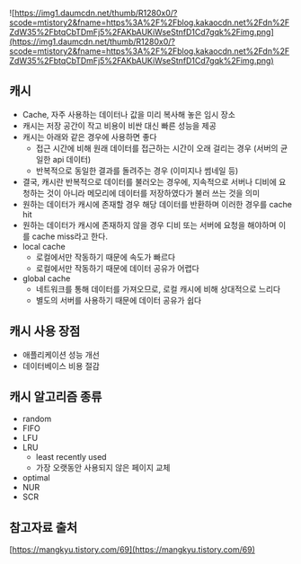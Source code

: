 ![https://img1.daumcdn.net/thumb/R1280x0/?scode=mtistory2&fname=https%3A%2F%2Fblog.kakaocdn.net%2Fdn%2FZdW35%2FbtqCbTDmFj5%2FAKbAUKiWseStnfD1Cd7gqk%2Fimg.png](https://img1.daumcdn.net/thumb/R1280x0/?scode=mtistory2&fname=https%3A%2F%2Fblog.kakaocdn.net%2Fdn%2FZdW35%2FbtqCbTDmFj5%2FAKbAUKiWseStnfD1Cd7gqk%2Fimg.png)

## 캐시
- Cache, 자주 사용하는 데이터나 값을 미리 복사해 놓은 임시 장소
- 캐시는 저장 공간이 작고 비용이 비싼 대신 빠른 성능을 제공
- 캐시는 아래와 같은 경우에 사용하면 좋다
    - 접근 시간에 비해 원래 데이터를 접근하는 시간이 오래 걸리는 경우 (서버의 균일한 api 데이터)
    - 반복적으로 동일한 결과를 돌려주는 경우 (이미지나 썸네일 등)
- 결국, 캐시란 반복적으로 데이터를 불러오는 경우에, 지속적으로 서버나 디비에 요청하는 것이 아니라 메모리에 데이터를 저장하였다가 불러 쓰는 것을 의미
- 원하는 데이터가 캐시에 존재할 경우 해당 데이터를 반환하며 이러한 경우를 cache hit
- 원하는 데이터가 캐시에 존재하지 않을 경우 디비 또는 서버에 요청을 해야하며 이를 cache miss라고 한다.
- local cache
    - 로컬에서만 작동하기 때문에 속도가 빠르다
    - 로컬에서만 작동하기 때문에 데이터 공유가 어렵다
- global cache
    - 네트워크를 통해 데이터를 가져오므로, 로컬 캐시에 비해 상대적으로 느리다
    - 별도의 서버를 사용하기 때문에 데이터 공유가 쉽다

## 캐시 사용 장점
- 애플리케이션 성능 개선
- 데이터베이스 비용 절감

## 캐시 알고리즘 종류
- random
- FIFO
- LFU
- LRU
    - least recently used
    - 가장 오랫동안 사용되지 않은 페이지 교체
- optimal
- NUR
- SCR

## 참고자료 출처
[https://mangkyu.tistory.com/69](https://mangkyu.tistory.com/69)